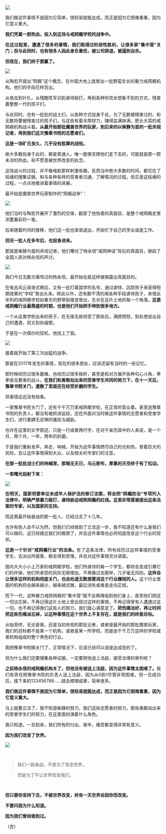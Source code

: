 <p><img src="https://github.com/ZjzMisaka/iaders/img/2019/11/bc63c-005PR4hXgy1g84npi565ej30rs0fmtk9.jpg"></p>
<div class="preface">我们做这件事情不是因为它简单，很轻易就能达成，而正是因为它困难重重，因为它意义重大。</div>
<p><span id="more-8582"></span></p>
<div class="WB_editor_iframe_new">
<p align="justify">​​<b>我们凭着一腔热血，投入到这场与戒网瘾学校的战争中。</b></p>
<p align="justify"><b>在这过程里，遭遇了很多的事情，我们取得过阶段性胜利，让很多家“集中营”关门；但与此同时，也有很多人因此身负重伤，被公司辞退，被逼到自杀。</b></p>
<p align="justify"><b>但现在，我们终于要赢了。</b></p>
<p class="picbox"><img src="https://github.com/ZjzMisaka/iaders/img/2019/11/20191103112726-2e170.jpeg"></p>
<p align="justify">从陶宏开提出“网瘾”这个概念，在中国大地上就冒出一批野蛮生长的暴力戒网瘾机构，他们的手段花样百出。</p>
<p align="justify">从电击到针扎，从残酷性军训到虐待殴打，再到各种你完全想象不到的方式，残害着整整一代的孩子们。</p>
<p align="justify">与此同时，也有一批批的战士们，以各种方式投身于此，为了无数被残害过的，和无数将要被残害过的孩子们，与这些有着丰厚财力，赚得盆满钵满，肥头大耳的戒网瘾机构战斗着。<b>从最开始那批魔兽世界的玩家，到后来的以柴静为首的一批央视记者，再到我们这次豫章书院的志愿者们。</b></p>
<p align="justify"><b>这是一场旷日良久、几乎没有胜算的战役。</b></p>
<p align="justify">绝大多数投身于此的，都是普通人，唯一能够支撑他们走下去的，可能就是那一腔未凉的热血，和不愿意被世界改变的执念。</p>
<p align="justify">这场战斗的过程，并不像电影那样刺激有趣，反而当中绝大多数的时间，都花在了枯燥的搜集证据，和与各种各样的受害者沟通，了解情况的过程。但正是这枯燥的过程，一点点地推进着事情的进展。</p>
<p align="justify">最开始是魔兽世界玩家制作的“网瘾战争”：</p>
<p class="picbox"><img src="https://github.com/ZjzMisaka/iaders/img/2019/11/20191103112729-68328.jpeg"></p>
<p align="justify">他们当时与陶宏开展开了激烈的交锋，戳穿了他伪善的真面目，是整个戒网瘾史里浓墨重彩的一笔。</p>
<p align="justify">后来随着时间的推移，他们这一批也渐渐退出，开始忙于自己的学业或是工作。</p>
<p align="justify"><b>但另一批人在多年后，也投身进来。</b></p>
<p align="justify">那就是柴静为首的央视记者，他们曝光了杨永信“戒网神话”背后的真面目，掀起了全国人民对杨永信的声讨。</p>
<p class="picbox"><img src="https://github.com/ZjzMisaka/iaders/img/2019/11/20191103112731-61f61.jpeg"></p>
<p align="justify">我们今日无数次痛骂过的杨永信，最开始也是这样被揭露出真面目的。</p>
<p align="justify">在电击风云渐渐式微后，又有一批打着国学的名号，通过虐待、囚禁孩子来获得短期效果的“学校”冒出头来。除此以外，还有数不清的用各种手段虐待孩子，来借此牟利的戒网瘾学校如春天的野草般接连冒出，生长在这片土地的每一个角落。<b>这是戒网瘾行业最鼎盛的时期，也是他们开始把手伸到很多地方。</b></p>
<p align="justify">一个从这类学校出来的孩子，在无缘无故经受了那些后，满腔愤怒，到处想说出自己的遭遇，但又到处碰壁。</p>
<p align="justify">于是在一次偶尔的契机，他找上了我。</p>
<p class="picbox"><img src="https://github.com/ZjzMisaka/iaders/img/2019/11/20191103112732-aaf47.jpeg"></p>
<p align="justify">接着就开始了第三次凶猛的战争。</p>
<p align="justify">那是在2017年发生的事情，现在的很多朋友，应该还留有当时的一些记忆。</p>
<p align="justify">那时候经历过很多磨难，也经历过很多挫折，甚至是和对方展开各种勾心斗角，拳拳直击要害的战斗。<b>在我们和勇敢站出来的受害学生共同的努力下，在十一天后，豫章书院关门，遣散了里面还在经受折磨的学生。</b></p>
<p align="justify">但事情远远没有结束。</p>
<p align="justify">一家豫章书院关门了，还有千千万万家戒网瘾学校，在正常的营业着。甚至连豫章书院的负责人，都没有被抓进监狱，还在外面对当时做这件事情的志愿者和受害学生们，进行着肆无忌惮的骚扰与威胁。</p>
<p align="justify">也许在这里的文字叙述，只是一行或者两行字，在对于亲历其中的人来说，是一个月，两个月，一年，两年的折磨。</p>
<p align="justify">于是我们重新发声，奔走，呐喊，开始为这件事情燃尽自己的光和热，冒着巨大的风险，去让这件事情得到大众，以及相关的专家们的注意。</p>
<p align="justify"><b>在那一批批战士们的呐喊里，那暗无天日，乌云密布，厚重的天空终于有了松动。</b></p>
<p align="justify"><b>一束曙光投射下来：</b></p>
<p class="picbox"><img src="https://github.com/ZjzMisaka/iaders/img/2019/11/20191103112733-79508.jpeg"></p>
<p align="justify"><b>在明天，国家将要审议未成年人保护法的修订法案，将会把“网瘾防治”专项列入法律中，明确严禁暴力殴打、虐待胁迫戒除网瘾的红线。这里非常感谢提出这条法案的专家，以及国家的支持。</b></p>
<p align="justify">而这离最开始奋战的那一批人，已经过去了十几年。</p>
<p align="justify">也许有些人会不以为然，但我们已经做到了立法这一步，我不知道还有什么是我们可以做的，这已经接近我们的极限了，并且这件事情也必将彻底改变这个行业的现状。</p>
<p align="justify"><b>这是一个针对“戒网瘾行业”的法条。</b>有了这条法律，所有经历过这样事情的受害学生，去派出所报案，都会得到受理，并且对这件事情充分调查。</p>
<p align="justify">国内大大小小上万家的戒网瘾学校，他们所虐待的每一个学生，都将会变成引爆它们的炸弹，他们所承受的风险无限增加，不再像过去那样，几乎毫无风险。<b>这样会让很多这样的机构彻底关门，也会劝退无数想要进这个行业赚钱的人。</b>这个行业里面的机构将会越来越少，越来越式微，最后消失或者是走向正规。</p>
<p align="justify">而下一代，这种暴力戒除网瘾的“集中营”就不会再降临到他们身上，直至他们把这一切淡忘掉，不再记得这片土地上曾出现过这样的事情，不再记得曾有人遭遇过这一切，也不再记得我们这些人的努力，我们就心满意足了。<b>把伤痛治好，再让时间把这些伤痛淡忘掉，让这种事情在这个世界上不复存在，就是我们的终极目标。</b></p>
<p align="justify">从始至终，无论是我，还是当初央视的那批记者，或者是最开始的那批魔兽玩家，我们的目标都不是某一个机构，或者是某一所学校，而是由千千万万这样的学校或者机构组成的整个黑色的行业。</p>
<p align="justify">我把豫章书院搞关门了，正常情况下，应该已经可以说是达成目的了。</p>
<p align="justify">但为什么我们还要搜集各种证据，一定要把他送上法庭，接受法律的审判呢？</p>
<p align="justify"><b>之前杨永信的戒网瘾机构关了，但他没有被送上法庭，因为这件事情太困难了。</b>我们有责任把豫章书院的负责人送上法庭，因为从0到1尽管非常困难，但一旦成功后，接下来的123456789……就会顺理成章，简单很多。</p>
<p><b>我们做这件事情不是因为它简单，很轻易就能达成，而正是因为它困难重重，因为它意义重大。</b></p>
<p align="justify">马上就要立法了，我不知道柴静的努力，我们这些志愿者的努力，那些勇敢站出来的受害学生们的努力，在这里面扮演着什么角色。</p>
<p align="justify">我只知道，一旦到来，我们所有的付出，艰辛，痛苦都变得非常有意义。</p>
<p align="justify"><b>因为我们改变了世界。</b></p>
<p class="picbox"><img src="https://github.com/ZjzMisaka/iaders/img/2019/11/20191103112734-934bf.jpeg"></p>
<p align="justify">​</p>
<blockquote><p>我们一路奋战，不是为了改变世界，</p></blockquote>
<blockquote><p>而是为了不让世界改变我们。</p></blockquote>
<p align="justify">​</p>
<p align="justify"><b>但只要你坚持下去，不被世界改变，终有一天世界会因你而改变。</b></p>
<p align="justify"><b>不要问我为什么知道。</b></p>
<p align="justify"><b>因为我们曾经做到过。</b></p>
<p align="justify">（完）​​​​</p>